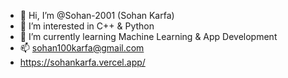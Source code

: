 - 👋 Hi, I’m @Sohan-2001 (Sohan Karfa)
- 👀 I’m interested in C++ & Python
- 🌱 I’m currently learning Machine Learning & App Development
- 📫 sohan100karfa@gmail.com
- https://sohankarfa.vercel.app/

<!---
Sohan-2001/Sohan-2001 is a ✨ special ✨ repository because its `README.md` (this file) appears on your GitHub profile.
You can click the Preview link to take a look at your changes.
--->
